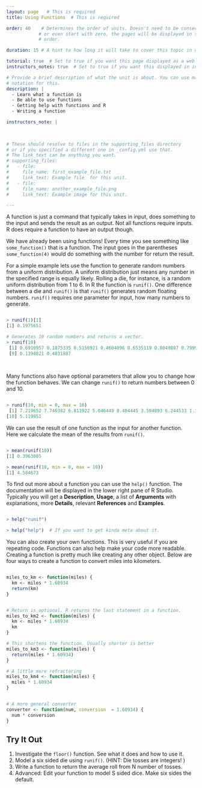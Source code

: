```yaml
---
layout: page   # This is required
title: Using Functions  # This is required

order: 40    # Determines the order of units. Doesn't need to be consecutive though
            # or even start with zero, the pages will be displayed in their sort
            # order.

duration: 15 # A hint to how long it will take to cover this topic in mintues.

tutorial: true  # Set to true if you want this page displayed as a web page
instructors_notes: true  # Set to true if you want this displayed in instructors notes

# Provide a brief description of what the unit is about. You can use markdown
# notation for this.
description: |
  - Learn what a function is
  - Be able to use functions
  - Getting help with functions and R
  - Writing a function

instructors_note: |
  

  
# These should resolve to files in the supporting_files directory
# or if you specified a different one in _config.yml use that.
# The link_text can be anything you want.
# supporting_files:
#   - file:
#     file_name: first_example_file.txt
#     link_text: Example file  for this unit.
#   - file:
#     file_name: another_example_file.png
#     link_text: Example image for this unit.

---
```



A function is just a command that typically takes in input, does something to the 
input and sends the result as an output. Not all functions require inputs. R does 
require a function to have an output though.

We have already been using functions! Every time you see something like `some_function()`
that is a function. The input goes in the parentheses `some_function(4)` would do
something with the number for return the result.

For a simple example lets use the function to generate random numbers from a 
uniform distribution. A uniform distribution just means any number in the specified 
range is equally likely. Rolling a die, for instance, is a random uniform distribution 
from 1 to 6. In R the function is `runif()`. One difference between a die and 
`runif()` is that `runif()` generates random floating numbers. `runif()` requires one
parameter for input, how many numbers to generate.

```r 

> runif(1)[1]
[1] 0.1975651

# Generates 10 random numbers and returns a vector.
> runif(10)
 [1] 0.6910957 0.1875335 0.5158921 0.4604096 0.6535119 0.8049887 0.7999748 0.8750682
 [9] 0.1394821 0.4831887
 
 
```

Many functions also have optional parameters that allow you to change how the function behaves.
We can change `runif()` to return numbers between 0 and 10.

```r

> runif(10, min = 0, max = 10)
 [1] 7.219652 7.746382 6.813922 5.046449 8.404445 3.504893 6.244533 1.103338 7.530735
[10] 5.119951

```


We can use the result of one function as the input for another function. Here 
we calculate the mean of the results from `runif()`.

```r

> mean(runif(10))
[1] 0.3963005

> mean(runif(10, min = 0, max = 10))
[1] 4.584673

```


To find out more about a function you can use the `help()` function. The documentation
will be displayed in the lower right pane of R Studio. Typically you will get a **Description**,
**Usage**, a list of **Arguments** with explanations, more **Details**, relevant **References** and
**Examples**.

```r

> help("runif")

> help("help")  # If you want to get kinda meta about it.

```

You can also create your own functions. This is very useful if you are repeating code. 
Functions can also help make your code more readable. Creating a function is pretty
much like creating any other object. Below  are four ways to create a function to convert 
miles into kilometers.


```r

miles_to_km <- function(miles) { 
  km <- miles * 1.60934
  return(km)    
}


# Return is optional. R returns the last statement in a function.
miles_to_km2 <- function(miles) { 
  km <- miles * 1.60934
  km     
}

# This shortens the function. Usually shorter is better
miles_to_km3 <- function(miles) { 
  return(miles * 1.60934)
}

# A little more refractoring
miles_to_km4 <- function(miles) { 
  miles * 1.60934
}


# A more general converter
converter <- function(num, conversion  = 1.60934) {
  num * conversion
}


```

## Try It Out

1. Investigate the `floor()` function. See what it does and how to use it.
2. Model a six sided die using `runif()`. (HINT: Die tosses are integers! )
3. Write a function to return the average roll from N number of tosses.
4. Advanced: Edit your function to model S sided dice. Make six sides the default.
      


